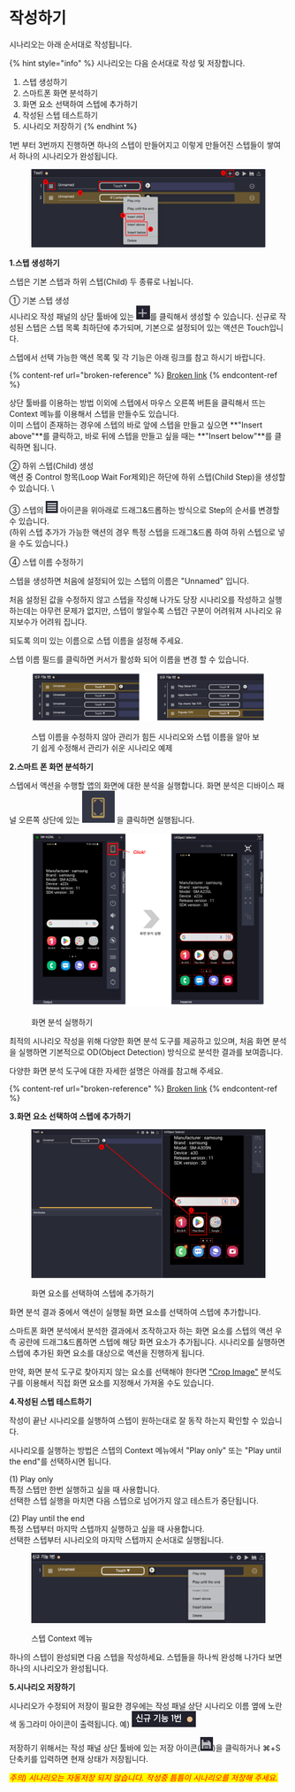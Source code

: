# 작성하기

시나리오는 아래 순서대로 작성됩니다.

{% hint style="info" %}
시나리오는 다음 순서대로 작성 및 저장합니다.

1. 스텝 생성하기
2. 스마트폰 화면 분석하기
3. 화면 요소 선택하여 스텝에 추가하기
4. 작성된 스텝 테스트하기
5. 시나리오 저장하기
{% endhint %}

1번 부터 3번까지 진행하면 하나의 스텝이 만들어지고 이렇게 만들어진 스텝들이 쌓여서 하나의 시나리오가 완성됩니다.

<figure><img src="../.gitbook/assets/image (50).png" alt=""><figcaption></figcaption></figure>

**1.스텝 생성하기**

스텝은 기본 스텝과 하위 스텝(Child) 두 종류로 나뉩니다.

① 기본 스텝 생성\
시나리오 작성 패널의 상단 툴바에 있는 <img src="../.gitbook/assets/image (172).png" alt="" data-size="line">를 클릭해서 생성할 수 있습니다. 신규로 작성된 스텝은 스텝 목록 최하단에 추가되며, 기본으로 설정되어 있는 액션은 Touch입니다.

스텝에서 선택 가능한 액션 목록 및 각 기능은 아래 링크를 참고 하시기 바랍니다.

{% content-ref url="broken-reference" %}
[Broken link](broken-reference)
{% endcontent-ref %}

상단 툴바를 이용하는 방법 이외에 스텝에서 마우스 오른쪽 버튼을 클릭해서 뜨는 Context 메뉴를 이용해서 스텝을 만들수도 있습니다.\
&#x20;이미 스텝이 존재하는 경우에 스텝의 바로 앞에 스텝을 만들고 싶으면 **"Insert above"**를 클릭하고, 바로 뒤에 스텝을 만들고 싶을 때는 **"Insert below"**를 클릭하면 됩니다.

② 하위 스텝(Child) 생성\
액션 중 Control 항목(Loop Wait For제외)은 하단에 하위 스텝(Child Step)을 생성할 수 있습니다. \


③ 스텝의 <img src="../.gitbook/assets/image (4).png" alt="" data-size="line"> 아이콘을 위아래로 드래그&드롭하는 방식으로 Step의 순서를 변경할 수 있습니다.\
(하위 스텝 추가가 가능한 액션의 경우 특정 스텝을 드래그&드롭 하여 하위 스텝으로 넣을 수도 있습니다.)



④ 스텝 이름 수정하기                                                                                                                               &#x20;

스텝을 생성하면 처음에 설정되어 있는 스텝의 이름은 "Unnamed" 입니다.

처음 설정된 값을 수정하지 않고 스텝을 작성해 나가도 당장 시나리오를 작성하고 실행하는데는 아무런 문제가 없지만, 스텝이 쌓일수록 스텝간 구분이 어려워져 시나리오 유지보수가 어려워 집니다.

되도록 의미 있는 이름으로 스텝 이름을 설정해 주세요.

스텝 이름 필드를 클릭하면 커서가 활성화 되어 이름을 변경 할 수 있습니다.

<figure><img src="../.gitbook/assets/image (41).png" alt=""><figcaption><p>스텝 이름을 수정하지 않아 관리가 힘든 시나리오와 스텝 이름을 알아 보기 쉽게 수정해서 관리가 쉬운 시나리오 예제</p></figcaption></figure>



**2.스마트 폰 화면 분석하기**

스텝에서 액션을 수행할 앱의 화면에 대한 분석을 실행합니다. 화면 분석은 디바이스 패널 오른쪽 상단에 있는 <img src="../.gitbook/assets/image (58).png" alt="" data-size="line"> 을 클릭하면 실행됩니다.&#x20;

<figure><img src="../.gitbook/assets/image (225).png" alt=""><figcaption><p> 화면 분석 실행하기</p></figcaption></figure>

최적의 시나리오 작성을 위해 다양한 화면 분석 도구를 제공하고 있으며, 처음 화면 분석을 실행하면 기본적으로 OD(Object Detection) 방식으로 분석한 결과를 보여줍니다.

다양한 화면 분석 도구에 대한 자세한 설명은 아래를 참고해 주세요.

{% content-ref url="broken-reference" %}
[Broken link](broken-reference)
{% endcontent-ref %}



**3.화면 요소 선택하여 스텝에 추가하기**

<figure><img src="../.gitbook/assets/image (6).png" alt=""><figcaption><p>화면 요소를 선택하여 스텝에 추가하기</p></figcaption></figure>

화면 분석 결과 중에서 액션이 실행될 화면 요소를 선택하여 스텝에 추가합니다.&#x20;

스마트폰 화면 분석에서 분석한 결과에서 조작하고자 하는 화면 요소를 스텝의 액션 우측 공란에 드래그&드롭하면 스텝에 해당 화면 요소가 추가됩니다. 시나리오를 실행하면 스텝에 추가된 화면 요소를 대상으로 액션을 진행하게 됩니다.

만약, 화면 분석 도구로 찾아지지 않는 요소를 선택해야 한다면 ["Crop Image"](../strategy/crop-image.md) 분석도구를 이용해서 직접 화면 요소를 지정해서 가져올 수도 있습니다.



**4.작성된 스텝 테스트하기**&#x20;

작성이 끝난 시나리오를 실행하여 스텝이 원하는대로 잘 동작 하는지 확인할 수 있습니다.

시나리오를 실행하는 방법은 스텝의 Context 메뉴에서 "Play only" 또는 "Play until the end"를 선택하시면 됩니다.

(1) Play only\
특정 스텝만 한번 실행하고 싶을 때 사용합니다.\
선택한 스텝 실행을 마치면 다음 스텝으로 넘어가지 않고 테스트가 중단됩니다.

(2) Play until the end\
특정 스텝부터 마지막 스텝까지 실행하고 싶을 때 사용합니다.\
선택한 스텝부터 시나리오의 마지막 스텝까지 순서대로 실행됩니다.

<figure><img src="../.gitbook/assets/image (127).png" alt=""><figcaption><p>스텝 Context 메뉴</p></figcaption></figure>

하나의 스텝이 완성되면 다음 스텝을 작성하세요. 스텝들을 하나씩 완성해 나가다 보면 하나의 시나리오가 완성됩니다.



**5.시나리오 저장하기**

시나리오가 수정되어 저장이 필요한 경우에는 작성 패널 상단 시나리오 이름 옆에 노란색 동그라미 아이콘이 출력됩니다. 예) <img src="../.gitbook/assets/image (71).png" alt="" data-size="line">

저장하기 위해서는 작성 패널 상단 툴바에 있는 저장 아이콘(<img src="../.gitbook/assets/image (219).png" alt="" data-size="line">)을 클릭하거나 ⌘+S 단축키를 입력하면 현재 상태가 저장됩니다.

_<mark style="color:red;">주의) 시나리오는 자동저장 되지 않습니다. 작성중 틈틈이 시나리오를 저장해 주세요.</mark>_

_<mark style="color:red;"></mark>_
